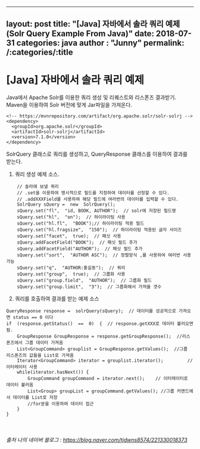 
---
layout: post
title:  "[Java] 자바에서 솔라 쿼리 예제 (Solr Query Example From Java)"
date:   2018-07-31
categories: java
author : "Junny"
permalink: /:categories/:title
---
# [Java] 자바에서 솔라 쿼리 예제 

Java에서 Apache Solr를 이용한 쿼리 생성 및 리퀘스트와 리스폰즈 결과받기.
Maven을 이용하여 Solr 버전에 맞게 Jar파일을 가져온다.
~~~
<!-- https://mvnrepository.com/artifact/org.apache.solr/solr-solrj -->
<dependency>
  <groupId>org.apache.solr</groupId>
  <artifactId>solr-solrj</artifactId>
  <version>7.1.0</version>
</dependency>
~~~
SolrQuery 클래스로 쿼리를 생성하고, QueryResponse 클래스를 이용하여 결과를 받는다.
1. 쿼리 생성 예제 소스.
~~~
	// 솔라에 보낼 쿼리  
	// .set을 이용하여 명시적으로 필드를 지정하여 데이터를 선정할 수 있다.  
	// .addXXXField를 사용하여 해당 필드에 여러번의 데이터를 입력할 수 있다. 
	SolrQuery sQuery =  new  SolrQuery(); 
	sQuery.set("fl",  "id, BOOK, AUTHOR");  // solr에 저장된 필드명 
	sQuery.set("hl",  "on");  // 하이라이팅 사용 
	sQuery.set("hl.fl",  "BOOK");// 하이라이팅 적용 필드 
	sQuery.set("hl.fragsize",  "150");  // 하이라이팅 적용된 글자 사이즈 
	sQuery.set("facet",  true);  // 패싯 사용 
	sQuery.addFacetField("BOOK");  // 패싯 필드 추가 
	sQuery.addFacetField("AUTHOR");  // 패싯 필드 추가 
	sQuery.set("sort",  "AUTHOR ASC");  // 정렬방식 ,를 사용하여 여러번 사용가능 
	sQuery.set("q",  "AUTHOR:홍길동");  // 쿼리 
	sQuery.set("group",  true);  // 그룹화 사용 
	sQuery.set("group.field",  "AUTHOR");  // 그룹화 필드 
	sQuery.set("group.limit",  "3");  // 그룹화해서 가져올 갯수  
~~~
2. 쿼리를 호출하여 결과를 받는 예제 소스
~~~
QueryResponse response =  solrQuery(sQuery);  // 데이터를 성공적으로 가져오면 status == 0 이다  
if  (response.getStatus()  ==  0)  {  // response.getXXX로 데이터 불러오면됨.  
	GroupResponse GroupResponse = response.getGroupResponse();	//리스폰즈에서 그룹 데이터 가져옴
	List<GroupCommand> grouplist = GroupResponse.getValues();  //그룹 리스폰즈의 값들을 List로 가져옴
	Iterator<GroupCommand> iterator = grouplist.iterator();			// 이터레이터 사용
	while(iterator.hasNext()) {
		GroupCommand groupCommand = iterator.next();	// 이터레이터로 데이터 불러옴
		List<Group> groupList = groupCommand.getValues(); //그룹 커맨드에서 데이터를 List로 저장
		//for문을 이용하여 데이터 접근
	}
}
~~~
<br>

###### 출처  나의 네이버 블로그  : https://blog.naver.com/tjdwns8574/221330018373